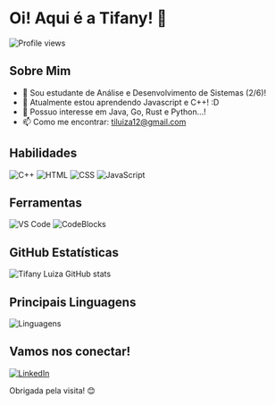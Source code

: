 # Oi! Aqui é a Tifany! 👋

![Profile views](https://gpvc.arturio.dev/tifanymoreira) 

## Sobre Mim

- 🔭 Sou estudante de Análise e Desenvolvimento de Sistemas (2/6)!
- 🌱 Atualmente estou aprendendo Javascript e C++! :D
- 🤔 Possuo interesse em Java, Go, Rust e Python...! 
- 📫 Como me encontrar: [tiluiza12@gmail.com](mailto:tiluiza12@gmail.com)

## Habilidades

![C++](https://img.shields.io/badge/-C++-black?style=flat-square&logo=cplusplus)
![HTML](https://img.shields.io/badge/-HTML-black?style=flat-square&logo=html5)
![CSS](https://img.shields.io/badge/-CSS-black?style=flat-square&logo=css3)
![JavaScript](https://img.shields.io/badge/-JavaScript-black?style=flat-square&logo=javascript)

## Ferramentas

![VS Code](https://img.shields.io/badge/-VS%20Code-black?style=flat-square&logo=visual-studio-code)
![CodeBlocks](https://img.shields.io/badge/-CodeBlocks-black?style=flat-square&logo=codeblocks)

## GitHub Estatísticas

![Tifany Luiza GitHub stats](https://github-readme-stats.vercel.app/api?username=tifanymoreira&show_icons=true&theme=radical)

## Principais Linguagens

![Linguagens](https://github-readme-stats.vercel.app/api/top-langs/?username=tifanymoreira&layout=compact&theme=radical)


## Vamos nos conectar!

[![LinkedIn](https://img.shields.io/badge/-LinkedIn-blue?style=flat-square&logo=linkedin)](https://www.linkedin.com/in/tifany-moreira-65489a228/)


Obrigada pela visita! 😊

